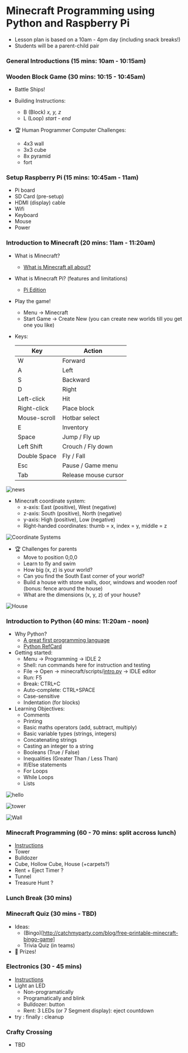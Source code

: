 # Minecraft Programming using Python and Raspberry Pi

- Lesson plan is based on a 10am - 4pm day (including snack breaks!)
- Students will be a parent-child pair

### General Introductions (15 mins: 10am - 10:15am)

### Wooden Block Game (30 mins: 10:15 - 10:45am)

- Battle Ships!

- Building Instructions: 
  - B (Block) *x, y, z*
  - L (Loop) *start - end* 

- :trophy: Human Programmer Computer Challenges:
  - 4x3 wall
  - 3x3 cube
  - 8x pyramid
  - fort

### Setup Raspberry Pi (15 mins: 10:45am - 11am)
- Pi board
- SD Card (pre-setup)
- HDMI (display) cable
- Wifi
- Keyboard
- Mouse
- Power

### Introduction to Minecraft (20 mins: 11am - 11:20am)
  - What is Minecraft?
    - [What is Minecraft all about?](http://minemum.com/what-is-minecraft)
  - What is Minecraft Pi? (features and limitations)
    - [Pi Edition](http://minecraft.gamepedia.com/Pi_Edition)
  - Play the game!
    - Menu -> Minecraft
    - Start Game -> Create New (you can create new worlds till you get one you like)
  - Keys:
  
    Key | Action 
    --- | ------
    W	| Forward
    A	| Left 
    S	| Backward 
    D	|	Right
    Left-click | Hit
    Right-click | Place block
    Mouse-scroll | Hotbar select
    E	|	Inventory
    Space	|	Jump / Fly up
    Left Shift | Crouch / Fly down
    Double Space	|	Fly / Fall
    Esc	| Pause / Game menu
    Tab	| Release mouse cursor

![news](http://www.chinapage.com/map/ancient/mapdirection.jpg)

- Minecraft coordinate system:
  - x-axis: East (positive), West (negative)
  - z-axis: South (positive), North (negative)
  - y-axis: High (positive), Low (negative)
  - Right-handed coordinates: thumb = x, index = y, middle = z
  
![Coordinate Systems](http://viz.aset.psu.edu/gho/sem_notes/3d_fundamentals/gifs/left_right_hand.gif)

  - :trophy: Challenges for parents
    - Move to position 0,0,0
    - Learn to fly and swim
    - How big (x, z) is your world?
    - Can you find the South East corner of your world?
    - Build a house with stone walls, door, windows and wooden roof (bonus: fence around the house)
    - What are the dimensions (x, y, z) of your house?

![House](screenshots/house.png)

### Introduction to Python (40 mins: 11:20am - noon)
- Why Python?
  - [A great first programming language](http://readwrite.com/2014/07/08/what-makes-python-easy-to-learn/)
  - [Python RefCard](https://dzone.com/refcardz/core-python)
- Getting started:
  - Menu -> Programming -> IDLE 2
  - Shell: run commands here for instruction and testing
  - File -> Open -> minecraft/scripts/[intro.py](scripts/intro.py) -> IDLE editor
  - Run: F5
  - Break: CTRL+C 
  - Auto-complete: CTRL+SPACE
  - Case-sensitive
  - Indentation (for blocks)
- Learning Objectives:
  - Comments
  - Printing
  - Basic maths operators (add, subtract, multiply)
  - Basic variable types (strings, integers)
  - Concatenating strings
  - Casting an integer to a string
  - Booleans (True / False)
  - Inequalities (Greater Than / Less Than)
  - If/Else statements
  - For Loops
  - While Loops
  - Lists

![hello](screenshots/hello_world.png)

![tower](screenshots/tower.png)

![Wall](screenshots/wall.png)


  
### Minecraft Programming (60 - 70 mins: split accross lunch)
- [Instructions](MINECRAFT_PROGRAMMING.md)
- Tower
- Bulldozer
- Cube, Hollow Cube, House (+carpets?)
- Rent + Eject Timer ?
- Tunnel
- Treasure Hunt ?

### Lunch Break (30 mins)

### Minecraft Quiz (30 mins - TBD)
- Ideas:
  - (Bingo)[http://catchmyparty.com/blog/free-printable-minecraft-bingo-game]
  - Trivia Quiz (in teams)
- :gift: Prizes!

### Electronics (30 - 45 mins)
- [Instructions](MINECRAFT_ELECTRONICS.md)
- Light an LED
  - Non-programatically
  - Programatically and blink
  - Bulldozer: button
  - Rent: 3 LEDs (or 7 Segment display): eject countdown
- try : finally : cleanup

### Crafty Crossing
- TBD
